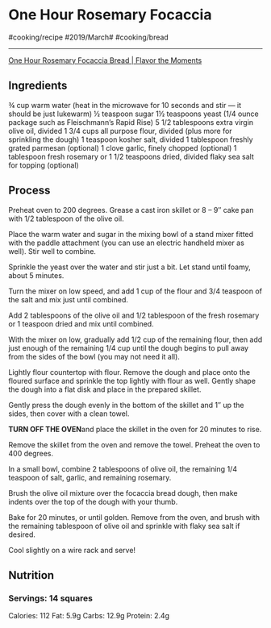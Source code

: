 # One Hour Rosemary Focaccia
#cooking/recipe #2019/March# #cooking/bread
- - - -
[One Hour Rosemary Focaccia Bread | Flavor the Moments](https://flavorthemoments.com/one-hour-rosemary-focaccia-bread/)

## Ingredients
¾ cup warm water (heat in the microwave for 10 seconds and stir — it should be just lukewarm)
½ teaspoon sugar
1½ teaspoons yeast (1/4 ounce package such as Fleischmann’s Rapid Rise)
5 1/2 tablespoons extra virgin olive oil, divided
1 3/4 cups all purpose flour, divided (plus more for sprinkling the dough)
1 teaspoon kosher salt, divided
1 tablespoon freshly grated parmesan (optional)
1 clove garlic, finely chopped (optional)
1 tablespoon fresh rosemary or 1 1/2 teaspoons dried, divided
flaky sea salt for topping (optional)

## Process 
Preheat oven to 200 degrees. Grease a cast iron skillet or 8 – 9″ cake pan with 1/2 tablespoon of the olive oil.

Place the warm water and sugar in the mixing bowl of a stand mixer fitted with the paddle attachment (you can use an electric handheld mixer as well). Stir well to combine.

Sprinkle the yeast over the water and stir just a bit. Let stand until foamy, about 5 minutes.

Turn the mixer on low speed, and add 1 cup of the flour and 3/4 teaspoon of the salt and mix just until combined.

Add 2 tablespoons of the olive oil and 1/2 tablespoon of the fresh rosemary or 1 teaspoon dried and mix until combined.

With the mixer on low, gradually add 1/2 cup of the remaining flour, then add just enough of the remaining 1/4 cup until the dough begins to pull away from the sides of the bowl (you may not need it all).

Lightly flour countertop with flour. Remove the dough and place onto the floured surface and sprinkle the top lightly with flour as well. Gently shape the dough into a flat disk and place in the prepared skillet.

Gently press the dough evenly in the bottom of the skillet and 1″ up the sides, then cover with a clean towel.

**TURN OFF THE OVEN**and place the skillet in the oven for 20 minutes to rise.

Remove the skillet from the oven and remove the towel. Preheat the oven to 400 degrees.

In a small bowl, combine 2 tablespoons of olive oil, the remaining 1/4 teaspoon of salt, garlic, and remaining rosemary.

Brush the olive oil mixture over the focaccia bread dough, then make indents over the top of the dough with your thumb.

Bake for 20 minutes, or until golden. Remove from the oven, and brush with the remaining tablespoon of olive oil and sprinkle with flaky sea salt if desired.

Cool slightly on a wire rack and serve!

## Nutrition
### Servings: 14 squares
Calories: 112
Fat: 5.9g
Carbs: 12.9g
Protein: 2.4g

 
